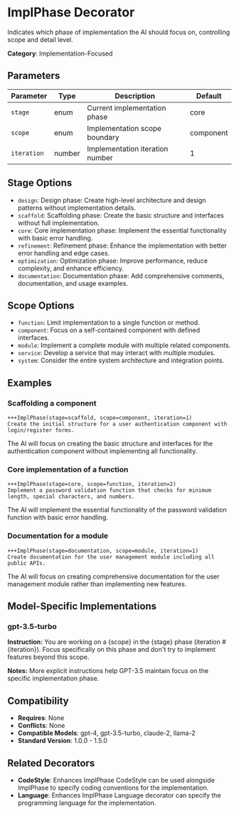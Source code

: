 # ImplPhase Decorator

Indicates which phase of implementation the AI should focus on, controlling scope and detail level.

**Category**: Implementation-Focused

## Parameters

| Parameter | Type | Description | Default |
|-----------|------|-------------|--------|
| `stage` | enum | Current implementation phase | core |
| `scope` | enum | Implementation scope boundary | component |
| `iteration` | number | Implementation iteration number | 1 |

## Stage Options

- `design`: Design phase: Create high-level architecture and design patterns without implementation details.
- `scaffold`: Scaffolding phase: Create the basic structure and interfaces without full implementation.
- `core`: Core implementation phase: Implement the essential functionality with basic error handling.
- `refinement`: Refinement phase: Enhance the implementation with better error handling and edge cases.
- `optimization`: Optimization phase: Improve performance, reduce complexity, and enhance efficiency.
- `documentation`: Documentation phase: Add comprehensive comments, documentation, and usage examples.

## Scope Options

- `function`: Limit implementation to a single function or method.
- `component`: Focus on a self-contained component with defined interfaces.
- `module`: Implement a complete module with multiple related components.
- `service`: Develop a service that may interact with multiple modules.
- `system`: Consider the entire system architecture and integration points.

## Examples

### Scaffolding a component

```
+++ImplPhase(stage=scaffold, scope=component, iteration=1)
Create the initial structure for a user authentication component with login/register forms.
```

The AI will focus on creating the basic structure and interfaces for the authentication component without implementing all functionality.

### Core implementation of a function

```
+++ImplPhase(stage=core, scope=function, iteration=2)
Implement a password validation function that checks for minimum length, special characters, and numbers.
```

The AI will implement the essential functionality of the password validation function with basic error handling.

### Documentation for a module

```
+++ImplPhase(stage=documentation, scope=module, iteration=1)
Create documentation for the user management module including all public APIs.
```

The AI will focus on creating comprehensive documentation for the user management module rather than implementing new features.

## Model-Specific Implementations

### gpt-3.5-turbo

**Instruction:** You are working on a {scope} in the {stage} phase (iteration #{iteration}). Focus specifically on this phase and don't try to implement features beyond this scope.

**Notes:** More explicit instructions help GPT-3.5 maintain focus on the specific implementation phase.


## Compatibility

- **Requires**: None
- **Conflicts**: None
- **Compatible Models**: gpt-4, gpt-3.5-turbo, claude-2, llama-2
- **Standard Version**: 1.0.0 - 1.5.0

## Related Decorators

- **CodeStyle**: Enhances ImplPhase CodeStyle can be used alongside ImplPhase to specify coding conventions for the implementation.
- **Language**: Enhances ImplPhase Language decorator can specify the programming language for the implementation.
